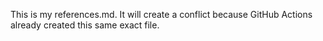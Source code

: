 This is my references.md.  It will create a conflict because GitHub Actions already created this same exact file.

